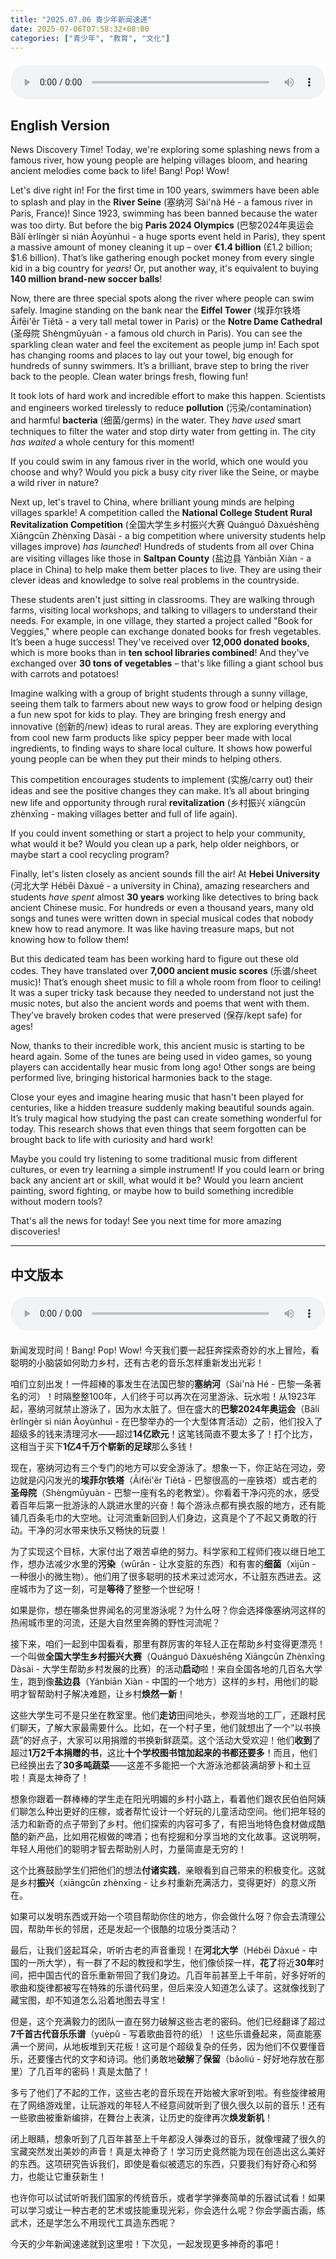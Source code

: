 ```yaml
---
title: "2025.07.06 青少年新闻速递"
date: 2025-07-06T07:58:32+08:00
categories: ["青少年", "教育", "文化"]
---
```

<audio controls style="width: 100%; max-width: 900px; margin: 1.5em 0; display: block;">
  <source src="/mp3/teen_news/20250706.en.mp3" type="audio/mpeg">
</audio>

## English Version

News Discovery Time! Today, we're exploring some splashing news from a famous river, how young people are helping villages bloom, and hearing ancient melodies come back to life! Bang! Pop! Wow!

Let's dive right in! For the first time in 100 years, swimmers have been able to splash and play in the **River Seine** (塞纳河 Sài'nà Hé - a famous river in Paris, France)! Since 1923, swimming has been banned because the water was too dirty. But before the big **Paris 2024 Olympics** (巴黎2024年奥运会 Bālí èrlíngèr sì nián Àoyùnhuì - a huge sports event held in Paris), they spent a massive amount of money cleaning it up – over **€1.4 billion** (£1.2 billion; $1.6 billion). That’s like gathering enough pocket money from every single kid in a big country for *years*! Or, put another way, it's equivalent to buying **140 million brand-new soccer balls**!

Now, there are three special spots along the river where people can swim safely. Imagine standing on the bank near the **Eiffel Tower** (埃菲尔铁塔 Āifēi'ěr Tiětǎ - a very tall metal tower in Paris) or the **Notre Dame Cathedral** (圣母院 Shèngmǔyuàn - a famous old church in Paris). You can see the sparkling clean water and feel the excitement as people jump in! Each spot has changing rooms and places to lay out your towel, big enough for hundreds of sunny swimmers. It’s a brilliant, brave step to bring the river back to the people. Clean water brings fresh, flowing fun!

It took lots of hard work and incredible effort to make this happen. Scientists and engineers worked tirelessly to reduce **pollution** (污染/contamination) and harmful **bacteria** (细菌/germs) in the water. They *have used* smart techniques to filter the water and stop dirty water from getting in. The city *has waited* a whole century for this moment!

If you could swim in any famous river in the world, which one would you choose and why? Would you pick a busy city river like the Seine, or maybe a wild river in nature?

Next up, let's travel to China, where brilliant young minds are helping villages sparkle! A competition called the **National College Student Rural Revitalization Competition** (全国大学生乡村振兴大赛 Quánguó Dàxuéshēng Xiāngcūn Zhènxīng Dàsài - a big competition where university students help villages improve) *has launched*! Hundreds of students from all over China are visiting villages like those in **Saltpan County** (盐边县 Yánbiān Xiàn - a place in China) to help make them better places to live. They are using their clever ideas and knowledge to solve real problems in the countryside.

These students aren't just sitting in classrooms. They are walking through farms, visiting local workshops, and talking to villagers to understand their needs. For example, in one village, they started a project called "Book for Veggies," where people can exchange donated books for fresh vegetables. It’s been a huge success! They've received over **12,000 donated books**, which is more books than in **ten school libraries combined**! And they've exchanged over **30 tons of vegetables** – that's like filling a giant school bus with carrots and potatoes!

Imagine walking with a group of bright students through a sunny village, seeing them talk to farmers about new ways to grow food or helping design a fun new spot for kids to play. They are bringing fresh energy and innovative (创新的/new) ideas to rural areas. They are exploring everything from cool new farm products like spicy pepper beer made with local ingredients, to finding ways to share local culture. It shows how powerful young people can be when they put their minds to helping others.

This competition encourages students to implement (实施/carry out) their ideas and see the positive changes they can make. It’s all about bringing new life and opportunity through rural **revitalization** (乡村振兴 xiāngcūn zhènxīng - making villages better and full of life again).

If you could invent something or start a project to help your community, what would it be? Would you clean up a park, help older neighbors, or maybe start a cool recycling program?

Finally, let's listen closely as ancient sounds fill the air! At **Hebei University** (河北大学 Héběi Dàxué - a university in China), amazing researchers and students *have spent* almost **30 years** working like detectives to bring back ancient Chinese music. For hundreds or even a thousand years, many old songs and tunes were written down in special musical codes that nobody knew how to read anymore. It was like having treasure maps, but not knowing how to follow them!

But this dedicated team has been working hard to figure out these old codes. They have translated over **7,000 ancient music scores** (乐谱/sheet music)! That’s enough sheet music to fill a whole room from floor to ceiling! It was a super tricky task because they needed to understand not just the music notes, but also the ancient words and poems that went with them. They’ve bravely broken codes that were preserved (保存/kept safe) for ages!

Now, thanks to their incredible work, this ancient music is starting to be heard again. Some of the tunes are being used in video games, so young players can accidentally hear music from long ago! Other songs are being performed live, bringing historical harmonies back to the stage.

Close your eyes and imagine hearing music that hasn't been played for centuries, like a hidden treasure suddenly making beautiful sounds again. It’s truly magical how studying the past can create something wonderful for today. This research shows that even things that seem forgotten can be brought back to life with curiosity and hard work!

Maybe you could try listening to some traditional music from different cultures, or even try learning a simple instrument! If you could learn or bring back any ancient art or skill, what would it be? Would you learn ancient painting, sword fighting, or maybe how to build something incredible without modern tools?

That's all the news for today! See you next time for more amazing discoveries!

---

## 中文版本

<audio controls style="width: 100%; max-width: 900px; margin: 1.5em 0; display: block;">
  <source src="/mp3/teen_news/20250706.cn.mp3" type="audio/mpeg">
</audio>

新闻发现时间！Bang! Pop! Wow! 今天我们要一起狂奔探索奇妙的水上冒险，看聪明的小脑袋如何助力乡村，还有古老的音乐怎样重新发出光彩！

咱们立刻出发！一件超棒的事发生在法国巴黎的**塞纳河**（Sài'nà Hé - 巴黎一条著名的河）！时隔整整100年，人们终于可以再次在河里游泳、玩水啦！从1923年起，塞纳河就禁止游泳了，因为水太脏了。但在盛大的**巴黎2024年奥运会**（Bālí èrlíngèr sì nián Àoyùnhuì - 在巴黎举办的一个大型体育活动）之前，他们投入了超级多的钱来清理河水——超过**14亿欧元**！这笔钱简直不要太多了！打个比方，这相当于买下**1亿4千万个崭新的足球**那么多钱！

现在，塞纳河边有三个专门的地方可以安全游泳了。想象一下，你正站在河边，旁边就是闪闪发光的**埃菲尔铁塔**（Āifēi'ěr Tiětǎ - 巴黎很高的一座铁塔）或古老的**圣母院**（Shèngmǔyuàn - 巴黎一座有名的老教堂）。你看着干净闪亮的水，感受着百年后第一批游泳的人跳进水里的兴奋！每个游泳点都有换衣服的地方，还有能铺几百条毛巾的大空地。让河流重新回到人们身边，这真是个了不起又勇敢的行动。干净的河水带来快乐又畅快的玩耍！

为了实现这个目标，大家付出了艰苦卓绝的努力。科学家和工程师们夜以继日地工作，想办法减少水里的**污染**（wūrǎn - 让水变脏的东西）和有害的**细菌**（xìjūn - 一种很小的微生物）。他们用了很多聪明的技术来过滤河水，不让脏东西进去。这座城市为了这一刻，可是**等待**了整整一个世纪呀！

如果是你，想在哪条世界闻名的河里游泳呢？为什么呀？你会选择像塞纳河这样的热闹城市里的河流，还是大自然里奔腾的野性河流呢？

接下来，咱们一起到中国看看，那里有群厉害的年轻人正在帮助乡村变得更漂亮！一个叫做**全国大学生乡村振兴大赛**（Quánguó Dàxuéshēng Xiāngcūn Zhènxīng Dàsài - 大学生帮助乡村发展的比赛）的活动**启动**啦！来自全国各地的几百名大学生，跑到像**盐边县**（Yánbiān Xiàn - 中国的一个地方）这样的乡村，用他们的聪明才智帮助村子解决难题，让乡村**焕然一新**！

这些大学生可不是只坐在教室里。他们**走访**田间地头，参观当地的工厂，还跟村民们聊天，了解大家最需要什么。比如，在一个村子里，他们就想出了一个“以书换蔬”的好点子，大家可以用捐赠的书换新鲜蔬菜。这个活动大受欢迎！他们**收到**了超过**1万2千本捐赠的书**，这比**十个学校图书馆加起来的书都还要多**！而且，他们已经换出去了**30多吨蔬菜**——这差不多能把一个大游泳池都装满胡萝卜和土豆啦！真是太神奇了！

想象你跟着一群棒棒的学生走在阳光明媚的乡村小路上，看着他们跟农民伯伯阿姨们聊怎么种出更好的庄稼，或者帮忙设计一个好玩的儿童活动空间。他们把年轻的活力和新奇的点子带到了乡村。他们探索的内容可多了，有把当地特色食材做成酷酷的新产品，比如用花椒做的啤酒；也有挖掘和分享当地的文化故事。这说明啊，年轻人用他们的聪明才智去帮助别人时，力量简直是无穷的！

这个比赛鼓励学生们把他们的想法**付诸实践**，亲眼看到自己带来的积极变化。这就是乡村**振兴**（xiāngcūn zhènxīng - 让乡村重新充满活力，变得更好）的意义所在。

如果可以发明东西或开始一个项目帮助你住的地方，你会做什么呀？你会去清理公园，帮助年长的邻居，还是发起一个很酷的垃圾分类活动？

最后，让我们竖起耳朵，听听古老的声音重现！在**河北大学**（Héběi Dàxué - 中国的一所大学），有一群了不起的教授和学生，他们像侦探一样，**花了**将近**30年**时间，把中国古代的音乐重新带回了我们身边。几百年前甚至上千年前，好多好听的歌曲和旋律都被写在特殊的乐谱代码里，但后来没人知道怎么读了。这就像找到了藏宝图，却不知道怎么沿着地图去寻宝！

但是，这个充满毅力的团队一直在努力破解这些古老的密码。他们已经翻译了超过**7千首古代音乐乐谱**（yuèpǔ - 写着歌曲音符的纸）！这些乐谱叠起来，简直能塞满一个房间，从地板堆到天花板！这可是个超级复杂的任务，因为他们不仅要懂音乐，还要懂古代的文字和诗词。他们勇敢地**破解**了**保留**（bǎoliú - 好好地存放在那里）了几百年的密码！真是太酷了！

多亏了他们了不起的工作，这些古老的音乐现在开始被大家听到啦。有些旋律被用在了网络游戏里，让玩游戏的年轻人不经意间就听到了很久很久以前的音乐！还有一些歌曲被重新编排，在舞台上表演，让历史的旋律再次**焕发新机**！

闭上眼睛，想象听到了几百年甚至上千年都没人弹奏过的音乐，就像埋藏了很久的宝藏突然发出美妙的声音！真是太神奇了！学习历史竟然能为现在创造出这么美好的东西。这项研究告诉我们，即使是看似被遗忘的东西，只要我们有好奇心和努力，也能让它重获新生！

也许你可以试试听听我们国家的传统音乐，或者学学弹奏简单的乐器试试看！如果可以学习或让一种古老的艺术或技能重现光彩，你会选什么呢？你会学画古画，练武术，还是学怎么不用现代工具造东西呢？

今天的少年新闻速递就到这里啦！下次见，一起发现更多神奇的事吧！